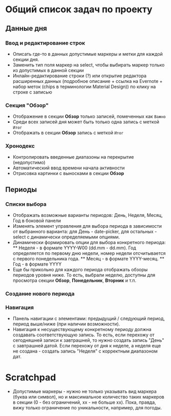 # Общий список задач по проекту

## Данные дня

### Ввод и редактирование строк
* Описать где-то в данных допустимые маркеры и метки для каждой секции дня.
* Заменить тип поля маркер на select, чтобы выбирать маркер только из допустимых в данной секции
* Инлайн-редактирование строки (?) или открытие редактора расширенных данных (подробное описание + ссылка на Evernote + набор меток (chips в терминологии Material Design)) по клику на строке с записью

### Секция "Обзор"
* Отображение в секции **Обзор** только записей, помеченных как `Важно`
* Среди всех записей дня может быть только одна запись с меткой `Итог`
* Отображать в секции **Обзор** запись с меткой `Итог`

### Хронодекс
* Контролировать введенные диапазоны на перекрытие (недопустимо)
* Автоматический ввод времени начала активности
* Отрисовка картинки с выносками в секции **Обзор**


## Периоды

### Списки выбора
* Отображать возможные варианты периодов: День, Неделя, Месяц, Год в боковой панели
* Изменять элемент управления для выбора периода в зависимости от выбранного варианта: для День - date-picker, для остальных - select с динамически определяемыми опциями.
* Динамически формировать опции для выбора конкретного периода:
** Неделя - в формате YYYY-W00 (dd.mm - dd.mm). Год определяется по первому дню недели, номер недели отсчитывается с первого понедельника года.
** Месяц - в формате YYYY-месяц.
** Год - в формате YYYY
* Еще бы прикольно для каждого периода отображать обзоры периодов уровня ниже. То есть, выбрали неделю, доступны для просмотра секции **Обзор**, **Понедельник**, **Вторник** и т.п.

### Создание нового периода




### Навигация
* Панель навигации с элементами: предыдущий / следующий период, период выше/ниже (при наличии возможности).
* Навигация к несуществующему конкретному периоду должна создавать соответствующую запись. То есть, если перехожу от сегодняшней записи к завтрашней, то нужно создать запись "День" с завтрашней датой. Если перехожу от дня к неделе, а неделя еще не создана - создать запись "Неделя" с корректным диапазоном дат.

# Scratchpad
* Допустимые маркеры - нужно не только указывать вид маркера (буква или символ), но и максимальное количество таких маркеров в секции (0 - без ограничений, xx - не больше xx). Пока, правда, вижу только ограничение по уникальности, например, для погоды. 

